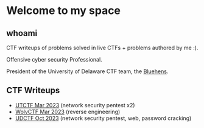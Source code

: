 # Welcome to my space

## whoami
CTF writeups of problems solved in live CTFs + problems authored by me :). 

Offensive cyber security Professional. 

President of the University of Delaware CTF team, the [Bluehens](https://ctftime.org/team/64660/).

## CTF Writeups 
* [UTCTF Mar 2023](https://caadams4.github.io/cyberblog/utctf/utctf) (network security pentest x2)
* [WolvCTF Mar 2023](https://caadams4.github.io/cyberblog/wolvCTF/wolvCTF) (reverse engineering)
* [UDCTF Oct 2023](https://caadams4.github.io/cyberblog/udctf/index) (network security pentest, web, password cracking)
